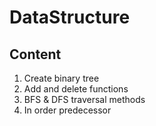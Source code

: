 # DataStructure
## Content
1. Create binary tree
2. Add and delete functions
3. BFS & DFS traversal methods
4. In order predecessor